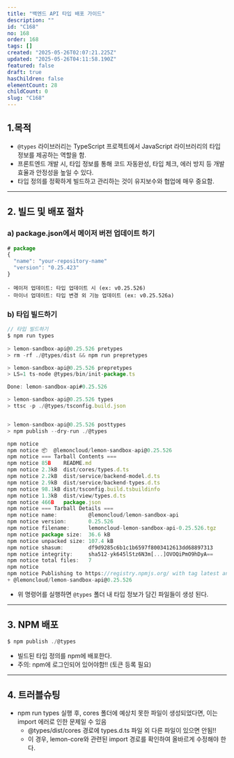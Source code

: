 ```yaml
---
title: "백엔드 API 타입 배포 가이드"
description: ""
id: "C168"
no: 168
order: 168
tags: []
created: "2025-05-26T02:07:21.225Z"
updated: "2025-05-26T04:11:58.190Z"
featured: false
draft: true
hasChildren: false
elementCount: 28
childCount: 0
slug: "C168"
---
```


## 1.목적

- `@types` 라이브러리는 TypeScript 프로젝트에서 JavaScript 라이브러리의 타입 정보를 제공하는 역할을 함.
- 프론트엔드 개발 시, 타입 정보를 통해 코드 자동완성, 타입 체크, 에러 방지 등 개발 효율과 안정성을 높일 수 있다.
- 타입 정의를 정확하게 빌드하고 관리하는 것이 유지보수와 협업에 매우 중요함.
---

## 2. 빌드 및 배포 절차

### a) package.json에서 메이저 버전 업데이트 하기

```javascript
# package
{
  "name": "your-repository-name"
  "version": "0.25.423"
}
```
    - 메이저 업데이트: 타입 업데이트 시 (ex: v0.25.526)
    - 마이너 업데이트: 타입 변경 외 기능 업데이트 (ex: v0.25.526a)


### b) 타입 빌드하기

```javascript
// 타입 빌드하기
$ npm run types
  
> lemon-sandbox-api@0.25.526 pretypes
> rm -rf ./@types/dist && npm run prepretypes

> lemon-sandbox-api@0.25.526 prepretypes
> LS=1 ts-node @types/bin/init-package.ts

Done: lemon-sandbox-api#0.25.526

> lemon-sandbox-api@0.25.526 types
> ttsc -p ./@types/tsconfig.build.json


> lemon-sandbox-api@0.25.526 posttypes
> npm publish --dry-run ./@types

npm notice 
npm notice 📦  @lemoncloud/lemon-sandbox-api@0.25.526
npm notice === Tarball Contents === 
npm notice 85B    README.md                      
npm notice 2.3kB  dist/cores/types.d.ts          
npm notice 2.2kB  dist/service/backend-model.d.ts
npm notice 2.9kB  dist/service/backend-types.d.ts
npm notice 98.1kB dist/tsconfig.build.tsbuildinfo
npm notice 1.3kB  dist/view/types.d.ts           
npm notice 466B   package.json                   
npm notice === Tarball Details === 
npm notice name:          @lemoncloud/lemon-sandbox-api            
npm notice version:       0.25.526                                 
npm notice filename:      lemoncloud-lemon-sandbox-api-0.25.526.tgz
npm notice package size:  36.6 kB                                  
npm notice unpacked size: 107.4 kB                                 
npm notice shasum:        df9d9285c6b1c1b6597f8003412613dd68897313 
npm notice integrity:     sha512-yk645lStz6N3m[...]OVOQiPmO9hDyA== 
npm notice total files:   7                                        
npm notice 
npm notice Publishing to https://registry.npmjs.org/ with tag latest and public access (dry-run)
+ @lemoncloud/lemon-sandbox-api@0.25.526
```
  - 위 명령어를 실행하면 `@types` 폴더 내 타입 정보가 담긴 파일들이 생성 된다.
---

## 3. NPM 배포

```javascript
$ npm publish ./@types
```
- 빌드된 타입 정의를 npm에 배포한다.
- 주의: npm에 로그인되어 있어야함!! (토큰 등록 필요)
---

## 4. 트러블슈팅

- npm run types 실행 후, cores 폴더에 예상치 못한 파일이 생성되었다면, 이는 import 에러로 인한 문제일 수 있음
  - @types/dist/cores 경로에 types.d.ts 파일 외 다른 파일이 있으면 안됨!!
  - 이 경우, lemon-core와 관련된 import 경로를 확인하여 올바르게 수정해야 한다.
